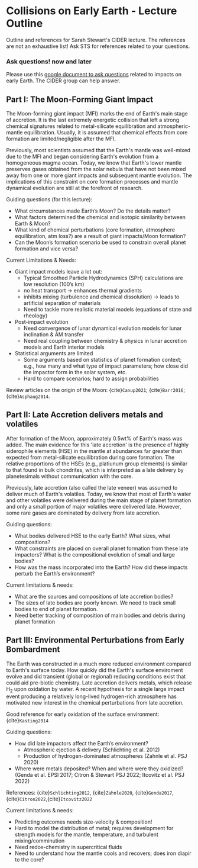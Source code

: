 # Collisions on Early Earth - Lecture Outline

Outline and references for Sarah Stewart's CIDER lecture. The
references are not an exhaustive list! Ask STS for references related
to your questions.

### Ask questions! now and later

Please use this <a
href="https://docs.google.com/document/d/12xMdyZLr_zDUPdABIcId-6tcAGIu0qJZ-V1VDw1Plfg/edit?usp=sharing"
target="_blank">google document to ask questions</a> related to impacts on
early Earth. The CIDER group can help answer.


## Part I: The Moon-Forming Giant Impact

The Moon-forming giant impact (MFI) marks the end of Earth's main stage of
accretion. It is the last extremely energetic collision that left
a strong chemical signatures related to metal-silicate equilibration
and atmospheric-mantle equilibration. Usually, it is assumed that
chemical effects from core formation are limited/negligible after the
MFI.

Previously, most scientists assumed that the Earth's mantle was
well-mixed due to the MFI and began considering Earth's
evolution from a homogeneous magma ocean. Today, we know that Earth's lower
mantle preserves gases obtained from the solar nebula that have not
been mixed away from one or more giant impacts and subsequent mantle
evolution. The implications of this constraint on core formation
processes and mantle dynamical evolution are still at the forefront of research.

Guiding questions (for this lecture):<br>
<ul>
	<li>What circumstances made Earth’s Moon? Do the details matter?</li>
	<li>What factors determined the chemical and isotopic similarity
	between Earth & Moon?</li>
	<li>What kind of chemical perturbations (core formation,
	atmosphere equilibration, atm loss?) are a result of giant
	impacts/Moon formation?</li>
	<li>Can the Moon’s formation scenario be used to constrain overall planet formation and vice versa?</li>
	</ul>

Current Limitations & Needs:<br>
<ul>
	<li>Giant impact models leave a lot out:
	<ul>
		<li>Typical Smoothed Particle Hydrodynamics (SPH) calculations are low resolution (100’s km) </li>
		<li>no heat transport &rarr; enhances thermal gradients</li>
		<li>inhibits mixing (turbulence and chemical dissolution) &rarr;
		leads to artificial separation of materials</li>
		<li>Need to tackle more realistic material models (equations
		of state and rheology)
		</ul>
		</li>
	<li>Post-impact evolution
	<ul>
		<li>Need convergence of lunar dynamical evolution models for lunar inclination & AM transfer</li>
		<li>Need real coupling between chemistry & physics in lunar
		accretion models and Earth interior models</li>
		</ul>
		</li>
	<li>Statistical arguments are limited
	<ul>
		<li>Some arguments based on statistics of planet formation
		context; e.g., how many and what type of impact parameters;
		how close did the impactor form in the solar system, etc.</li>
		<li>Hard to compare scenarios; hard to assign
		probabilities</li>
		</ul>
		</li>
		</ul>

Review articles on the origin of the Moon: {cite}`Canup2021`;
{cite}`Barr2016`; {cite}`Asphaug2014`.

## Part II: Late Accretion delivers metals and volatiles

After formation of the Moon, approximately 0.5wt% of Earth's mass was
added. The main evidence for this 'late accretion' is the presence of
highly siderophile elements (HSE) in the mantle at abundances far
greater than expected from metal-silicate equilibration during core
formation. The relative proportions of the HSEs (e.g., platiunum group
elements) is similar to that found in bulk chondrites, which is
interpreted as a late delivery by planetesimals without communication
with the core.

Previously, late accretion (also called the late veneer) was assumed
to deliver much of Earth's volatiles. Today, we know that most of
Earth's water and other volatiles were delivered during the main stage
of planet formation and only a small portion of major volatiles were
delivered late. However, some rare gases are dominated by delivery
from late accretion. 

Guiding questions:<br>
<ul>
	<li>What bodies delivered HSE to the early Earth? What sizes, what compositions?</li>
	<li>What constraints are placed on overall planet formation from
	these late impactors? What is the compositional evolution of small and large bodies?</li>
	<li>How was the mass incorporated into the Earth? How did these impacts perturb the Earth’s environment?</li>
	</ul>

Current limitations & needs:<br>
<ul>
	<li>What are the sources and compositions of late accretion bodies?</li>
	<li>The sizes of late bodies are poorly known. We need to track small bodies to end of planet formation.</li>
	<li>Need better tracking of composition of main bodies and debris
during planet formation</li>
</ul>

## Part III: Environmental Perturbations from Early Bombardment

The Earth was constructed in a much more reduced environment compared
to Earth's surface today. How quickly did the Earth's surface
enviroment evolve and did transient (global or regional) reducing
conditions exist that could aid pre-biotic chemistry. Late accretion
delivers metals, which release H<sub>2</sub> upon oxidation by
water. A recent hypothesis for a single large impact event producing a
relatively long-lived hydrogen-rich atmosphere has motivated new
interest in the chemical perturbations from late accretion.

Good reference for early oxidation of the surface environment: {cite}`Kasting2014`

Guiding questions:<br>
<ul>
<li>How did late impactors affect the Earth’s environment?
	<ul>
		<li>Atmospheric ejection & delivery (Schlichting et al. 2012)</li>
		<li>Production of hydrogen-dominated atmospheres (Zahnle et
		al. PSJ 2020)</li>
		</ul>
	</li>
	<li>Where were metals deposited? When and where were they oxidized?
	(Genda et al. EPSl 2017; Citron & Stewart PSJ 2022; Itcovitz et al. PSJ 2022)</li>
</ul>

References: {cite}`Schlichting2012`, {cite}`Zahnle2020`,
{cite}`Genda2017`, {cite}`Citron2022`,{cite}`Itcovitz2022`

Current limitations & needs:<br>
<ul>
	<li>Predicting outcomes needs size-velocity & composition!</li>
	<li>Hard to model the distribution of metal; requires development for strength models for the mantle, temperature, and turbulent mixing/comminution</li>
	<li>Need redox-chemistry in supercritical fluids</li>
	<li>Need to understand how the mantle cools and recovers; does
	iron diapir to the core?</li>
</ul>

